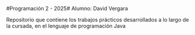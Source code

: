 #Programación 2 - 2025#
Alumno: David Vergara

Repositorio que contiene los trabajos prácticos desarrollados a lo largo de la cursada, en el lenguaje de programación Java
